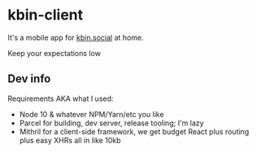 kbin-client
===========

It's a mobile app for [kbin.social](https://kbin.social) at home.

Keep your expectations low

## Dev info

Requirements AKA what I used:

- Node 10 & whatever NPM/Yarn/etc you like
- Parcel for building, dev server, release tooling; I'm lazy
- Mithril for a client-side framework, we get budget React plus routing plus easy XHRs all in like 10kb